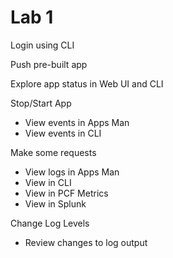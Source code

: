 # Lab 1
Login using CLI

Push pre-built app

Explore app status in Web UI and CLI

Stop/Start App
* View events in Apps Man
* View events in CLI

Make some requests
* View logs in Apps Man
* View in CLI
* View in PCF Metrics
* View in Splunk

Change Log Levels
* Review changes to log output